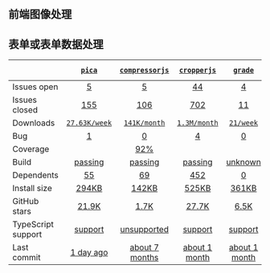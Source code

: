 ## 前端图像处理
## 表单或表单数据处理
|   | [`pica`][b0] | [`compressorjs`][r0] | [`cropperjs`][n0] | [`grade`][k0] | [`merge-images`][a0] |
|---|:---:|:---:|:----:|:----:|:----:|
| Issues open           | [5][IO1] | [5][IO2] | [44][IO3] | [4][IO4] | [19][IO5] |
| Issues closed         | [155][IC1] | [106][IC2] | [702][IC3] | [11][IC4] | [29][IC5] |
| Downloads             | [`27.63K/week`][DL1] | [`141K/month`][DL2] | [`1.3M/month`][DL3] | [`21/week`][DL4] | [`87K/month`][DL5] |
| Bug              | [1][bug1] | [0][bug2] | [4][bug3] | [0][bug4] | [0][bug5] |
| Coverage              |  | [92%][cover2] |  |  | [93%][cover5] |
| Build                 | [passing][bd1] | [passing][bd2] | [passing][bd3] | [unknown][bd4] | [passing][bd5] |
| Dependents            | [55][dep1] | [69][dep2] | [452][dep3] | [0][dep4] | [22][dep5] |
| Install size          | [294KB][IS1] | [142KB][IS2] | [525KB][IS3] | [361KB][IS4] | [2.44MB][IS5] |
| GitHub stars          | [21.9K][stars1] | [1.7K][stars2] | [27.7K][stars3] | [6.5K][stars4] | [2.6K][stars5] |
| TypeScript support    | [support][TS1] | [unsupported][TS2] | [support][TS3] | [support][TS4] | [support][TS5] |
| Last commit           | [1 day ago][commits1] | [about 7 months][commits2] | [about 1 month][commits3] | [about 1 month][commits4] | [about 4 years][commits5] |

[b0]: https://github.com/nodeca/pica
[r0]: https://github.com/fengyuanchen/compressorjs
[n0]: https://github.com/fengyuanchen/cropperjs
[k0]: https://github.com/benhowdle89/grade
[a0]: https://github.com/lukechilds/merge-images

[IO1]: https://github.com/nodeca/pica/issues
[IO2]: https://github.com/fengyuanchen/compressorjs/issues
[IO3]: https://github.com/fengyuanchen/cropperjs/issues
[IO4]: https://github.com/benhowdle89/grade/issues
[IO5]: https://github.com/lukechilds/merge-images/issues
[IC1]: https://github.com/nodeca/pica/issues
[IC2]: https://github.com/fengyuanchen/compressorjs/issues
[IC3]: https://github.com/fengyuanchen/cropperjs/issues
[IC4]: https://github.com/benhowdle89/grade/issues
[IC5]: https://github.com/lukechilds/merge-images/issues

[DL1]: https://www.npmjs.com/package/pica
[DL2]: https://www.npmjs.com/package/compressorjs
[DL3]: https://www.npmjs.com/package/cropperjs
[DL4]: https://www.npmjs.com/package/grade
[DL5]: https://www.npmjs.com/package/merge-images

[bd1]: https://www.travis-ci.org/github/nodeca/pica
[bd2]: https://travis-ci.org/github/fengyuanchen/compressorjs
[bd3]: https://travis-ci.org/github/fengyuanchen/cropperjs
[bd4]: https://www.travis-ci.org/github/benhowdle89/grade
[bd5]: https://travis-ci.org/github/lukechilds/merge-images

[bug1]: https://github.com/nodeca/pica/issues?q=is%3Aopen+is%3Aissue+label%3Abug
[bug2]: https://github.com/fengyuanchen/compressorjs/issues?q=is%3Aopen+is%3Aissue+label%3Abug
[bug3]: https://github.com/fengyuanchen/cropperjs/issues?q=is%3Aopen+is%3Aissue+label%3Abug
[bug4]: https://github.com/benhowdle89/grade/issues?q=is%3Aopen+is%3Aissue+label%3Abug
[bug5]: https://github.com/lukechilds/merge-images/issues?q=is%3Aopen+is%3Aissue+label%3Abug

[cover2]: https://app.codecov.io/gh/fengyuanchen/compressorjs
[cover5]: https://coveralls.io/github/lukechilds/merge-images?branch=master

[dep1]: https://www.npmjs.com/package/pica
[dep2]: https://www.npmjs.com/package/compressorjs
[dep3]: https://www.npmjs.com/package/cropperjs
[dep4]: https://www.npmjs.com/package/grade
[dep5]: https://www.npmjs.com/package/merge-images

[IS1]: https://packagephobia.com/result?p=pica
[IS2]: https://packagephobia.com/result?p=compressorjs
[IS3]: https://packagephobia.com/result?p=cropperjs
[IS4]: https://packagephobia.com/result?p=react-final-form
[IS5]: https://packagephobia.com/result?p=formsy-react

[stars1]: https://github.com/react-hook-form/react-hook-form/stargazers
[stars2]: https://github.com/react-component/form/stargazers
[stars3]: https://github.com/formium/formik/stargazers
[stars4]: https://github.com/final-form/react-final-form/stargazers
[stars5]: https://github.com/christianalfoni/formsy-react/stargazers

[TS1]: https://github.com/react-hook-form/react-hook-form/search?l=typescript
[TS2]: https://github.com/react-component/form/search?l=javascript
[TS3]: https://github.com/formium/formik/search?l=typescript
[TS4]: https://github.com/final-form/react-final-form/search?l=typescript
[TS5]: https://www.npmjs.com/package/formsy-react

[commits1]: https://github.com/react-hook-form/react-hook-form/commits
[commits2]: https://github.com/react-component/form/commits
[commits3]: https://github.com/formium/formik/commits
[commits4]: https://github.com/final-form/react-final-form/commits
[commits5]: https://github.com/christianalfoni/formsy-react/commits
